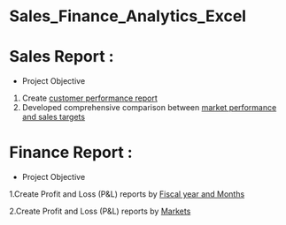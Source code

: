 # Sales_Finance_Analytics_Excel

# Sales Report :
- Project Objective
1. Create [customer performance report](https://github.com/Jayeshm93/Sales_Finance_Analytics_Excel/blob/943f964e91120a8f209f88e2f98c765bf3d67bfb/Customer%20Performance%20Report.xlsx)
2. Developed comprehensive comparison between [market performance and sales targets](https://github.com/Jayeshm93/Sales_Finance_Analytics_Excel/blob/943f964e91120a8f209f88e2f98c765bf3d67bfb/Market%20Performance%20vs%20Target%20Report.xlsx)


# Finance Report :
- Project Objective

1.Create Profit and Loss (P&L) reports by [Fiscal year and Months](https://github.com/Jayeshm93/Sales_Finance_Analytics_Excel/blob/033377b027babb12a575c6c4470a68903169dbe7/P%20%26%20L%20Fiscal%20Year%20%26%20month%20report.xlsx)

2.Create Profit and Loss (P&L) reports by [Markets](https://github.com/Jayeshm93/Sales_Finance_Analytics_Excel/blob/367939b6fdcdf8f0aab9530392d2bb5a455cfd3e/P%20%26%20L%20Statement%20By%20Market.xlsx)
